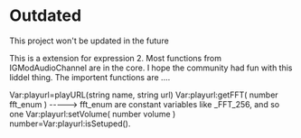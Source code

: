 # Outdated
This project won't be updated in the future



This is a extension for expression 2. Most functions from IGModAudioChannel are in the core. 
I hope the community had fun with this liddel thing. The importent functions are .... 

Var:playurl=playURL(string name, string url) 
Var:playurl:getFFT( number fft_enum ) -----> fft_enum are constant variables like _FFT_256, and so one 
Var:playurl:setVolume( number volume ) 
number=Var:playurl:isSetuped().
